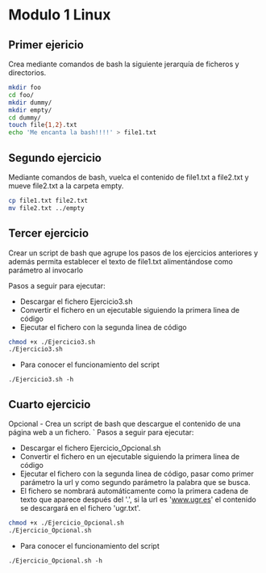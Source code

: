 # Modulo 1 Linux

## Primer ejericio

Crea mediante comandos de bash la siguiente jerarquía de ficheros y directorios.

```bash
mkdir foo
cd foo/
mkdir dummy/
mkdir empty/
cd dummy/
touch file{1,2}.txt
echo 'Me encanta la bash!!!!' > file1.txt
```

## Segundo ejercicio

Mediante comandos de bash, vuelca el contenido de file1.txt a file2.txt y mueve file2.txt a la carpeta empty.

```bash
cp file1.txt file2.txt
mv file2.txt ../empty  
```

## Tercer ejercicio

Crear un script de bash que agrupe los pasos de los ejercicios anteriores y además permita establecer el texto de file1.txt alimentándose como parámetro al invocarlo

Pasos a seguir para ejecutar:
- Descargar el fichero Ejercicio3.sh
- Convertir el fichero en un ejecutable siguiendo la primera linea de código
- Ejecutar el fichero con la segunda linea de código

```bash
chmod +x ./Ejercicio3.sh
./Ejercicio3.sh 
```
- Para conocer el funcionamiento del script

```
./Ejercicio3.sh -h
```

## Cuarto ejercicio

Opcional - Crea un script de bash que descargue el contenido de una página web a un fichero.
`
Pasos a seguir para ejecutar:
- Descargar el fichero Ejercicio_Opcional.sh
- Convertir el fichero en un ejecutable siguiendo la primera linea de código
- Ejecutar el fichero con la segunda linea de código, pasar como primer parámetro la url y como segundo parámetro la palabra que se busca.
- El fichero se nombrará automáticamente como la primera cadena de texto que aparece después del '.', si la url es 'www.ugr.es' el contenido se descargará en el fichero 'ugr.txt'. 

``` bash
chmod +x ./Ejercicio_Opcional.sh
./Ejercicio_Opcional.sh
```
- Para conocer el funcionamiento del script

```
./Ejercicio_Opcional.sh -h
```
